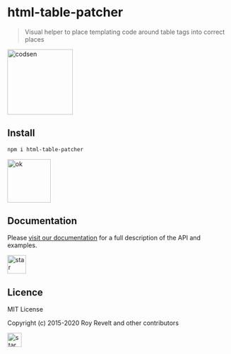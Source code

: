 # html-table-patcher

> Visual helper to place templating code around table tags into correct places

<img src="https://codsen.com/images/png-codsen-1.png" width="148" alt="codsen" align="center">

## Install

```bash
npm i html-table-patcher
```

<img src="https://codsen.com/images/png-codsen-ok.png" width="98" alt="ok" align="center">

## Documentation

Please [visit our documentation](https://codsen.com/os/html-table-patcher/) for a full description of the API and examples.

<img src="https://codsen.com/images/png-codsen-star.png" width="42" alt="star" align="center">

## Licence

MIT License

Copyright (c) 2015-2020 Roy Revelt and other contributors

<img src="https://codsen.com/images/png-codsen-star-small.png" width="32" alt="star" align="center">
